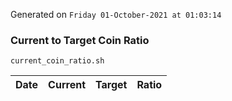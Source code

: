 Generated on `Friday 01-October-2021 at 01:03:14`

### Current to Target Coin Ratio
`current_coin_ratio.sh`

Date|Current|Target|Ratio
---|---|---|---
